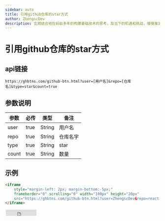```yaml
---
sidebar: auto
title: 引用github仓库的star方式
author: ZhengscDev
description: 玄寂结合他在蚂蚁多年的构建基础技术的思考，及当下的机遇和挑战，慢慢推演到如何实现 Gravity 这个跑在浏览器中的构建工具
---
```

#  引用github仓库的star方式

## api链接

```http request
https://ghbtns.com/github-btn.html?user=[用户名]&repo=[仓库名]&type=star&count=true
```
## 参数说明

| 参数  | 必传 | 类型   | 备注     |
| ----- | ---- | ------ | -------- |
| user  | true | String | 用户名   |
| repo  | true | String | 仓库名字 |
| type  | true | String | star     |
| count | true | String | 数量     |

## 示例
```html
<iframe
	style="margin-left: 2px; margin-bottom:-5px;"
	frameborder="0" scrolling="0" width="100px" height="20px"
	src="https://ghbtns.com/github-btn.html?user=ZhengscDev&repo=react-native-android-webview&type=star&count=true" >
</iframe>
```

<iframe
	style="margin-left: 2px; margin-bottom:-5px;"
	frameborder="0" scrolling="0" width="100px" height="20px"
	src="https://ghbtns.com/github-btn.html?user=ZhengscDev&repo=react-native-android-webview&type=star&count=true" >
</iframe>

